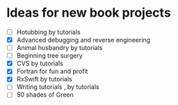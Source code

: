 # Ideas for new book projects

- [ ] Hotubbing by tutorials
- [x] Advanced debugging and reverse engineering
- [ ] Animal husbandry by tutorials
- [ ] Beginning tree surgery
- [x] CVS by tutorials
- [x] Fortran for fun and profit
- [x] RxSwift by tutorials
- [ ] Writing tutorials , by tutorials
- [ ] 50 shades of Green
